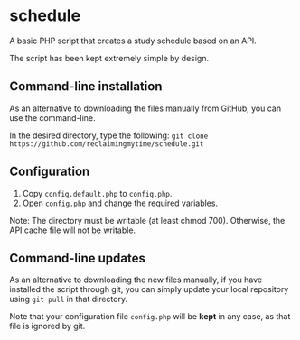 # schedule
A basic PHP script that creates a study schedule based on an API.

The script has been kept extremely simple by design.

## Command-line installation
As an alternative to downloading the files manually from GitHub, you can use the command-line.

In the desired directory, type the following: `git clone https://github.com/reclaimingmytime/schedule.git`

## Configuration
1. Copy `config.default.php` to `config.php`.
2. Open `config.php` and change the required variables.

Note: The directory must be writable (at least chmod 700). Otherwise, the API cache file will not be writable.

## Command-line updates
As an alternative to downloading the new files manually, if you have installed the script through git, you can simply update your local repository using `git pull` in that directory.

Note that your configuration file `config.php` will be **kept** in any case, as that file is ignored by git.
